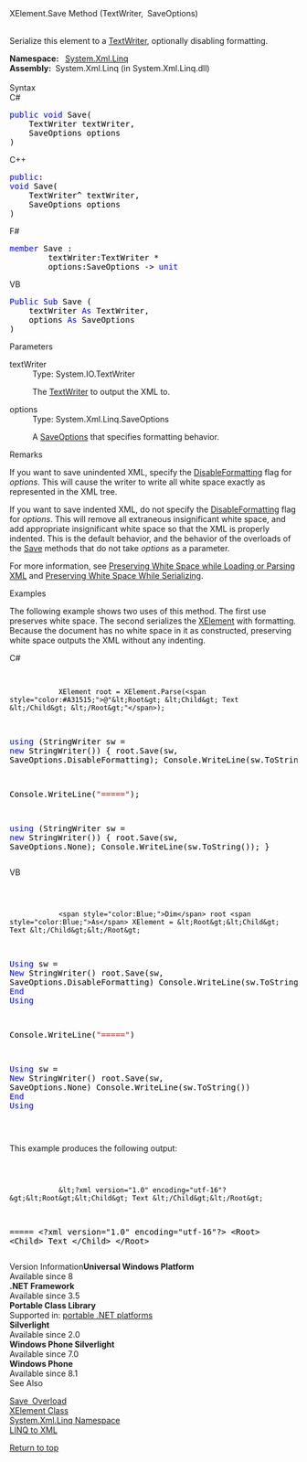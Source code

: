 <div xmlns="http://www.w3.org/1999/xhtml">
  <link type="text/css" rel="Stylesheet" href="..\branding1.css" />
  <!--Published via CAPS.-->
  <div class="topic">
    <div class="title">XElement<mtps:LanguageSpecificText runat="server" xmlns:mtps="http://msdn2.microsoft.com/mtps" devLangcs="." devLangcpp="::" devLangnu="." devLangvb=".">.</mtps:LanguageSpecificText>Save Method <mtps:LanguageSpecificText runat="server" xmlns:mtps="http://msdn2.microsoft.com/mtps" devLangcs="(TextWriter, SaveOptions)" devLangcpp="(TextWriter^, SaveOptions)" devLangnu="(TextWriter, SaveOptions)" devLangvb="(TextWriter, SaveOptions)">(TextWriter, SaveOptions)</mtps:LanguageSpecificText></div>
    <div id="mainSection">
      <div id="mainBody"> <div class="section"><div class="section"><p>Serialize this element to a <a class="mtps-external-link" href="https://msdn.microsoft.com/en-us/library/ywxh2328(v=vs.110).aspx">TextWriter</a>, optionally disabling formatting.</p></div><strong>Namespace:
      </strong>
       
      <a class="mtps-external-link" href="https://msdn.microsoft.com/en-us/library/bb299195(v=vs.110).aspx">System.Xml.Linq</a><br /><strong>Assembly:
        </strong> System.Xml.Linq (in System.Xml.Linq.dll)<br /><br /><div class="collapsible-area"><span id="collapsible-area-title">Syntax</span><div class="CodeSnippetLanguage" xmlns="">C#<div class="codeSnippetContainerCodeContainer"><div class="CodeSnippetToolBarText" style="valign: top"></div><div id="CodeSnippetContainerCode_0" class="CodeSnippetContainerCode"><div style="color:Black;"><pre>
<span style="color:Blue;">public</span> <span style="color:Blue;">void</span> Save(
	TextWriter textWriter,
	SaveOptions options
)
</pre></div></div></div></div><div class="CodeSnippetLanguage" xmlns="">C++<div class="codeSnippetContainerCodeContainer"><div class="CodeSnippetToolBarText" style="valign: top"></div><div id="CodeSnippetContainerCode_0" class="CodeSnippetContainerCode"><div style="color:Black;"><pre>
<span style="color:Blue;">public</span>:
<span style="color:Blue;">void</span> Save(
	TextWriter^ textWriter,
	SaveOptions options
)
</pre></div></div></div></div><div class="CodeSnippetLanguage" xmlns="">F#<div class="codeSnippetContainerCodeContainer"><div class="CodeSnippetToolBarText" style="valign: top"></div><div id="CodeSnippetContainerCode_0" class="CodeSnippetContainerCode"><div style="color:Black;"><pre>
<span style="color:Blue;">member</span> Save : 
        textWriter:TextWriter *
        options:SaveOptions -&gt; <span style="color:Blue;">unit</span>
</pre></div></div></div></div><div class="CodeSnippetLanguage" xmlns="">VB<div class="codeSnippetContainerCodeContainer"><div class="CodeSnippetToolBarText" style="valign: top"></div><div id="CodeSnippetContainerCode_0" class="CodeSnippetContainerCode"><div style="color:Black;"><pre>
<span style="color:Blue;">Public</span> <span style="color:Blue;">Sub</span> Save (
	textWriter <span style="color:Blue;">As</span> TextWriter,
	options <span style="color:Blue;">As</span> SaveOptions
)
</pre></div></div></div></div><div class="section"><html:h4 class="subHeading" xmlns:html="http://www.w3.org/1999/xhtml" xmlns:xlink="http://www.w3.org/1999/xlink">Parameters</html:h4><dl><dt><span class="parameter">textWriter</span></dt><dd>
    Type:
    <LanguageSpecificText runat="server" devLangcs="System.IO.TextWriter" devLangcpp="System.IO::TextWriter^" devLangnu="System.IO.TextWriter" devLangvb="System.IO.TextWriter" xmlns="http://msdn2.microsoft.com/mtps">System.IO.TextWriter</LanguageSpecificText><p>The <a class="mtps-external-link" href="https://msdn.microsoft.com/en-us/library/ywxh2328(v=vs.110).aspx">TextWriter</a> to output the XML to.</p></dd></dl><dl><dt><span class="parameter">options</span></dt><dd>
    Type:
    <LanguageSpecificText runat="server" devLangcs="System.Xml.Linq.SaveOptions" devLangcpp="System.Xml.Linq::SaveOptions" devLangnu="System.Xml.Linq.SaveOptions" devLangvb="System.Xml.Linq.SaveOptions" xmlns="http://msdn2.microsoft.com/mtps">System.Xml.Linq.SaveOptions</LanguageSpecificText><p>A <a class="mtps-external-link" href="https://msdn.microsoft.com/en-us/library/bb551441(v=vs.110).aspx">SaveOptions</a> that specifies formatting behavior.</p></dd></dl></div></div><div class="collapsible-area"><span id="collapsible-area-title">Remarks</span><div class="section"><p>If you want to save unindented XML, specify the <a class="mtps-external-link" href="https://msdn.microsoft.com/en-us/library/bb551441(v=vs.110).aspx">DisableFormatting</a> flag for <em>options</em>. This will cause the writer to write all white space exactly as represented in the XML tree.</p><p>If you want to save indented XML, do not specify the <a class="mtps-external-link" href="https://msdn.microsoft.com/en-us/library/bb551441(v=vs.110).aspx">DisableFormatting</a> flag for <em>options</em>. This will remove all extraneous insignificant white space, and add appropriate insignificant white space so that the XML is properly indented. This is the default behavior, and the behavior of the overloads of the <a class="mtps-external-link" href="../Bb355063_en-us_vs.110/Bb355063.md">Save</a> methods that do not take <em>options</em> as a parameter.</p><p>For more information, see <a class="mtps-external-link" href="https://msdn.microsoft.com/en-us/library/bb387014(v=vs.110).aspx">Preserving White Space while Loading or Parsing XML</a> and <a class="mtps-external-link" href="https://msdn.microsoft.com/en-us/library/bb387103(v=vs.110).aspx">Preserving White Space While Serializing</a>.</p></div></div><div class="collapsible-area"><span id="collapsible-area-title">Examples</span><div class="section"><div class="section"><div class="section"><p>The following example shows two uses of this method. The first use preserves white space. The second serializes the <a class="mtps-external-link" href="https://msdn.microsoft.com/en-us/library/bb340098(v=vs.110).aspx">XElement</a> with formatting. Because the document has no white space in it as constructed, preserving white space outputs the XML without any indenting.</p><div class="CodeSnippetLanguage" xmlns="">C#<div class="codeSnippetContainerCodeContainer"><div class="CodeSnippetToolBarText" style="valign: top"></div><div id="CodeSnippetContainerCode_0" class="CodeSnippetContainerCode"><div style="color:Black;"><pre>

                XElement root = XElement.Parse(<span style="color:#A31515;">@"&lt;Root&gt; &lt;Child&gt; Text &lt;/Child&gt; &lt;/Root&gt;"</span>);

<span style="color:Blue;">using</span> (StringWriter sw = <span style="color:Blue;">new</span> StringWriter())
{
    root.Save(sw, SaveOptions.DisableFormatting);
    Console.WriteLine(sw.ToString());
}

Console.WriteLine(<span style="color:#A31515;">"====="</span>);

<span style="color:Blue;">using</span> (StringWriter sw = <span style="color:Blue;">new</span> StringWriter())
{
    root.Save(sw, SaveOptions.None);
    Console.WriteLine(sw.ToString());
}
</pre></div></div></div></div><div class="CodeSnippetLanguage" xmlns="">VB<div class="codeSnippetContainerCodeContainer"><div class="CodeSnippetToolBarText" style="valign: top"></div><div id="CodeSnippetContainerCode_0" class="CodeSnippetContainerCode"><div style="color:Black;"><pre>

                <span style="color:Blue;">Dim</span> root <span style="color:Blue;">As</span> XElement = &lt;Root&gt;&lt;Child&gt; Text &lt;/Child&gt;&lt;/Root&gt;

<span style="color:Blue;">Using</span> sw = <span style="color:Blue;">New</span> StringWriter()
    root.Save(sw, SaveOptions.DisableFormatting)
    Console.WriteLine(sw.ToString())
<span style="color:Blue;">End</span> <span style="color:Blue;">Using</span>

Console.WriteLine(<span style="color:#A31515;">"====="</span>)

<span style="color:Blue;">Using</span> sw = <span style="color:Blue;">New</span> StringWriter()
    root.Save(sw, SaveOptions.None)
    Console.WriteLine(sw.ToString())
<span style="color:Blue;">End</span> <span style="color:Blue;">Using</span>

</pre></div></div></div></div><p>This example produces the following output:</p><div class="CodeSnippetLanguage" xmlns=""><div class="codeSnippetContainerCodeContainer"><div class="CodeSnippetToolBarText" style="valign: top"></div><div id="CodeSnippetContainerCode_0" class="CodeSnippetContainerCode"><div style="color:Black;"><pre>

                &lt;?xml version="1.0" encoding="utf-16"?&gt;&lt;Root&gt;&lt;Child&gt; Text &lt;/Child&gt;&lt;/Root&gt;
=====
&lt;?xml version="1.0" encoding="utf-16"?&gt;
&lt;Root&gt;
  &lt;Child&gt; Text &lt;/Child&gt;
&lt;/Root&gt;
</pre></div></div></div></div></div></div></div></div><div class="collapsible-area"><span id="collapsible-area-title">Version Information</span><strong>Universal Windows Platform</strong><br />Available since 8<br /><strong>.NET Framework</strong><br />Available since 3.5<br /><strong>Portable Class Library</strong><br />Supported in: <a class="mtps-external-link" href="https://msdn.microsoft.com/en-us/library/gg597391.aspx">portable .NET platforms</a><br /><strong>Silverlight</strong><br />Available since 2.0<br /><strong>Windows Phone Silverlight</strong><br />Available since 7.0<br /><strong>Windows Phone</strong><br />Available since 8.1<br /></div><div class="collapsible-area"><span id="collapsible-area-title">See Also</span><p><a class="mtps-external-link" href="../Bb355063_en-us_vs.110/Bb355063.md">Save Overload</a><br /><a class="mtps-external-link" href="https://msdn.microsoft.com/en-us/library/bb340098(v=vs.110).aspx">XElement Class</a><br /><a class="mtps-external-link" href="https://msdn.microsoft.com/en-us/library/bb299195(v=vs.110).aspx">System.Xml.Linq Namespace</a><br /><a class="mtps-external-link" href="https://msdn.microsoft.com/en-us/library/bb387098(v=vs.110).aspx">LINQ to XML</a><br /></p></div><a class="mtps-internal-anchor" href="#mainBody">Return to top</a><br /></div></div>
    </div>
  </div>
</div>